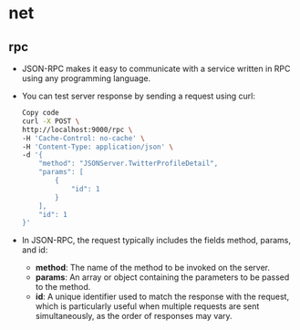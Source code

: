 # net

## rpc
* JSON-RPC makes it easy to communicate with a service written in RPC using any programming language.

* You can test server response by sending a request using curl:

    ```bash
    Copy code
    curl -X POST \
    http://localhost:9000/rpc \
    -H 'Cache-Control: no-cache' \
    -H 'Content-Type: application/json' \
    -d '{
        "method": "JSONServer.TwitterProfileDetail",
        "params": [
            {
                "id": 1
            }
        ],
        "id": 1
    }'
    ```

* In JSON-RPC, the request typically includes the fields method, params, and id:
    - **method**: The name of the method to be invoked on the server.
    - **params**: An array or object containing the parameters to be passed to the method.
    - **id**: A unique identifier used to match the response with the request, which is particularly useful when multiple requests are sent simultaneously, as the order of responses may vary.